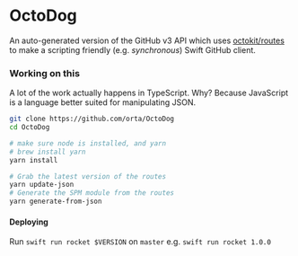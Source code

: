 # OctoDog

An auto-generated version of the GitHub v3 API which 
uses [octokit/routes](https://github.com/octokit/routes) to 
make a scripting friendly (e.g. *synchronous*) Swift GitHub client.

### Working on this

A lot of the work actually happens in TypeScript. Why? Because
JavaScript is a language better suited for manipulating JSON.

```sh
git clone https://github.com/orta/OctoDog
cd OctoDog

# make sure node is installed, and yarn
# brew install yarn
yarn install

# Grab the latest version of the routes
yarn update-json
# Generate the SPM module from the routes
yarn generate-from-json
```

#### Deploying

Run `swift run rocket $VERSION` on `master` e.g. `swift run rocket 1.0.0`
